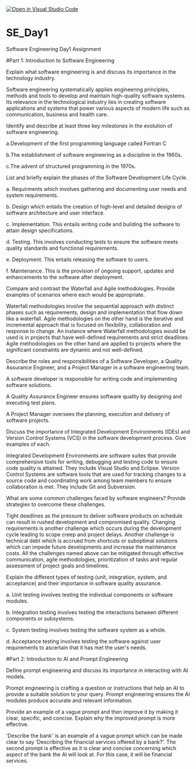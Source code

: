 [![Open in Visual Studio Code](https://classroom.github.com/assets/open-in-vscode-2e0aaae1b6195c2367325f4f02e2d04e9abb55f0b24a779b69b11b9e10269abc.svg)](https://classroom.github.com/online_ide?assignment_repo_id=15574410&assignment_repo_type=AssignmentRepo)
# SE_Day1
Software Engineering Day1 Assignment

#Part 1: Introduction to Software Engineering

Explain what software engineering is and discuss its importance in the technology industry.

Software engineering systematically applies engineering principles, methods and tools to develop and maintain high-quality software systems. Its relevance in the technological industry lies in creating software applications and systems that power various aspects of modern life such as communication, business and health care.

Identify and describe at least three key milestones in the evolution of software engineering.

a.Development of the first programming language called Fortran C

b.The establishment of software engineering as a discipline in the 1960s.

c.The advent of structured programming in the 1970s.

List and briefly explain the phases of the Software Development Life Cycle.

a. Requirments which involves gathering and documenting user needs and system requirements.

b. Design which entails the creation of high-level and detailed designs of software architecture and user interface.

c. Implementation. This entails writing code and building the software to attain design specifications.

d. Testing. This involves conducting tests to ensure the software meets quality standards and functional requirements. 

e. Deployment. This entails releasing the software to users.

f. Maintenance. This is the provision of ongoing support, updates and enhancements to the software after deployment.

Compare and contrast the Waterfall and Agile methodologies. Provide examples of scenarios where each would be appropriate.

Waterfall methodologies involve the sequential approach with distinct phases such as requirements, design and implementation that flow down like a waterfall. Agile methodologies on the other hand is the iterative and incremental approach that is focused on flexibility, collaboration and response to change. 
An instance where Waterfall methodologies would be used is in projects that have well-defined requirements and strict deadlines. Agile methodologies on the other hand are applied to projects where the significant constraints are dynamic and not well-defined. 

Describe the roles and responsibilities of a Software Developer, a Quality Assurance Engineer, and a Project Manager in a software engineering team.

A software developer is responsible for writing code and implementing software solutions.

A Quality Assurance Engineer ensures software quality by designing and executing test plans.

A Project Manager oversees the planning, execution and delivery of software projects.

Discuss the importance of Integrated Development Environments (IDEs) and Version Control Systems (VCS) in the software development process. Give examples of each.

Integrated Development Environments are software suites that provide comprehensive tools for writing, debugging and testing code to ensure code quality is attained. They include Visual Studio and Eclipse.
Version Control Systems are software tools that are used for tracking changes to a source code and coordinating work among team members to ensure collaboration is met. They include Git and Subversion.

What are some common challenges faced by software engineers? Provide strategies to overcome these challenges.

Tight deadlines as the pressure to deliver software products on schedule can result in rushed development and compromised quality. Changing requirements is another challenge which occurs during the development cycle leading to scope creep and project delays. Another challenge is technical debt which is accrued from shortcuts or suboptimal solutions which can impede future developments and increase the maintenance costs. 
All the challenges named above can be mitigated through effective communication, agile methodologies, prioritization of tasks and regular assessment of project goals and timelines.

Explain the different types of testing (unit, integration, system, and acceptance) and their importance in software quality assurance.

a. Unit testing involves testing the individual components or software modules. 

b. Integration testing involves testing the interactions between different components or subsystems. 

c. System testing involves testing the software system as a whole.

d. Acceptance testing involves testing the software against user requirements to ascertain that it has met the user's needs.

#Part 2: Introduction to AI and Prompt Engineering

Define prompt engineering and discuss its importance in interacting with AI models.

Prompt engineering is crafting a question or instructions that help an AI to provide a suitable solution to your query. Prompt engineering ensures the AI modules produce accurate and relevant information.

Provide an example of a vague prompt and then improve it by making it clear, specific, and concise. Explain why the improved prompt is more effective.

'Describe the bank' is an example of a vague prompt which can be made clear to say 'Describing the financial services offered by a bank?'.
The second prompt is effective as it is clear and concise concerning which aspect of the bank the AI will look at. For this case, it will be financial services.
